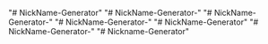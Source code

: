 "# NickName-Generator" 
"# NickName-Generator-" 
"# NickName-Generator-" 
"# NickName-Generator-" 
"# NickName-Generator" 
"# NickName-Generator-" 
"# Nickname-Generator" 
